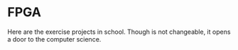 # FPGA
Here are the exercise projects in school.
Though is not changeable, it opens a door to the computer science.
